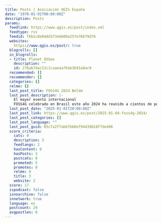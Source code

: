 ```yaml
---
title: Posts | Asociación QGIS España
date: "1970-01-01T00:00:00Z"
description: Posts
params:
  feedlink: https://www.qgis.es/post/index.xml
  feedtype: rss
  feedid: f6b1c8e84dd3f3e6b00a257e76679d76
  websites:
    https://www.qgis.es/post/: true
  blogrolls: []
  in_blogrolls:
  - title: Planet OSGeo
    description: ""
    id: 276ab7dac12c1caaeaa76ab3b91a8ac9
  recommended: []
  recommender: []
  categories: []
  relme: {}
  last_post_title: FOSS4G 2024 Belém
  last_post_description: |-
    El mayor evento internacional
    FOSS4G celebrado en Brasil este año 2024 ha reunido a cientos de personas de todo el mundo, interesadas en compartir su trabajo o interés en los datos y herramientas
  last_post_date: "2025-01-01T20:00:00Z"
  last_post_link: https://www.qgis.es/post/2025-01-04-foss4g-2024/
  last_post_categories: []
  last_post_language: ""
  last_post_guid: 05c7a2f7abbfbb0ef94439818f7de496
  score_criteria:
    cats: 0
    description: 3
    feedlangs: 1
    hasContent: 0
    hasPosts: 3
    postcats: 0
    promoted: 5
    promotes: 0
    relme: 0
    title: 3
    website: 2
  score: 17
  ispodcast: false
  isnoarchive: false
  innetwork: true
  language: es
  postcount: 29
  avgpostlen: 0
---
```

